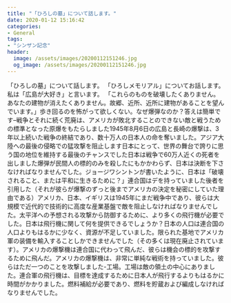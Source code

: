 ```yaml
---
title: "「ひろしの墓」について話します。"
date: 2020-01-12 15:16:42
categories:
- General
tags:
- "シンザン記念"
header:
  image: /assets/images/20200112151246.jpg
  og_image: /assets/images/20200112151246.jpg
---
```


「ひろしの墓」について話します。 「ひろしメモリアル」についてお話します。私は「広島が大好き」と言います。 「これらのものを破壊したくありません。あなたの建物が消えたくありません。故郷、近所、近所に建物があることを望んでいます。」歩き回るのを怖がって欲しくない。なぜ爆弾なのか？答えは簡単です–戦争とそれに続く荒廃は、アメリカが敗北することのできない敵と戦うための標準となった原爆をもたらしました1945年8月6日の広島と長崎の爆撃は、3年以上続いた戦争の終結であり、数十万人の日本人の命を奪いました。アジア大陸への最後の侵略での猛攻撃を阻止します日本にとって、世界の舞台で誇りに思う国の地位を維持する最後のチャンスでした日本は戦争で60万人近くの死者を出しました爆弾が民間人の標的のみを殺したにもかかわらず、日本は決断を下さなければなりませんでした。ジョージワシントンが書いたように、日本は「破壊されること、または平和に生きるために？」連合国はデを持っていました後者を引用した（それが彼らが爆撃のずっと後までアメリカの決定を秘密にしていた理由である）アメリカ、日本、イギリスは1945年にまだ戦争中であり、彼らは大規模で近代的で技術的に高度な産業基盤で敵を阻止しなければなりませんでした。太平洋への予想される攻撃から防御するために、より多くの飛行機が必要でした。日本は飛行機に関して何を提供できるでしょうか？日本の人口は連合国の人口よりもはるかに少なく、資源が不足していました。限られた基地でアメリカ軍の装備を輸入することしかできませんでした（その多くは現在廃止されています）。アメリカの爆撃機は連合国に代わって飛んだ、彼らは機会の標的を攻撃するために飛んだ。アメリカの爆撃機は、非常に単純な戦術を持っていました。彼らはただ一つのことを攻撃しました-工場。工場は敵の領土の中心にありました。連合軍の飛行機は、目標を達成するために日本人が飛行するよりもはるかに時間がかかりました。燃料補給が必要であり、燃料を貯蔵および編成しなければなりませんでした。
